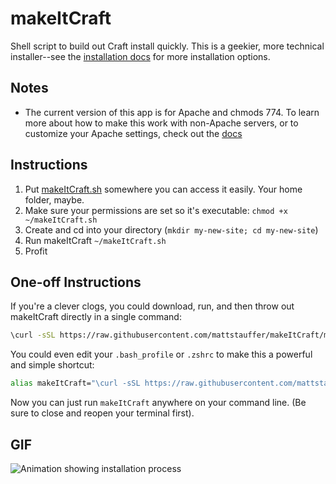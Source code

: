 makeItCraft
===========

Shell script to build out Craft install quickly. This is a geekier, more technical installer--see the [installation docs][1] for more installation options.

## Notes

 * The current version of this app is for Apache and chmods 774. To learn more about how to make this work with non-Apache servers, or to customize your Apache settings, check out the [docs][1]

## Instructions

1. Put [makeItCraft.sh][2] somewhere you can access it easily. Your home folder, maybe.
2. Make sure your permissions are set so it's executable: `chmod +x ~/makeItCraft.sh`
3. Create and cd into your directory (`mkdir my-new-site; cd my-new-site`)
4. Run makeItCraft `~/makeItCraft.sh`
5. Profit

## One-off Instructions
If you're a clever clogs, you could download, run, and then throw out makeItCraft directly in a single command:

```bash
\curl -sSL https://raw.githubusercontent.com/mattstauffer/makeItCraft/master/makeItCraft.sh | bash -s stable
```

You could even edit your `.bash_profile` or `.zshrc` to make this a powerful and simple shortcut:

```bash
alias makeItCraft="\curl -sSL https://raw.githubusercontent.com/mattstauffer/makeItCraft/master/makeItCraft.sh | bash -s stable"
```

Now you can just run `makeItCraft` anywhere on your command line. (Be sure to close and reopen your terminal first).

## GIF

![Animation showing installation process](https://raw.githubusercontent.com/mattstauffer/makeItCraft/master/make-it-craft.gif)

[1]: http://buildwithcraft.com/docs/installing
[2]: https://raw.githubusercontent.com/mattstauffer/makeItCraft/master/makeItCraft.sh